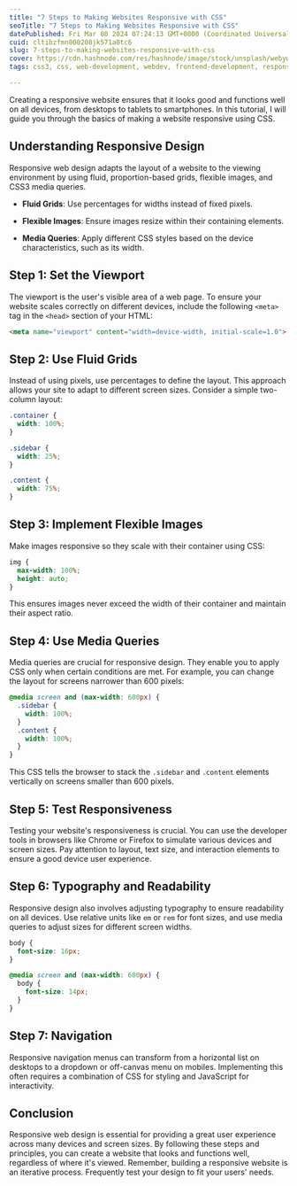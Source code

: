 ```yaml
---
title: "7 Steps to Making Websites Responsive with CSS"
seoTitle: "7 Steps to Making Websites Responsive with CSS"
datePublished: Fri Mar 08 2024 07:24:13 GMT+0000 (Coordinated Universal Time)
cuid: cltibzfmn000208jk571a0tc6
slug: 7-steps-to-making-websites-responsive-with-css
cover: https://cdn.hashnode.com/res/hashnode/image/stock/unsplash/webyw4NsFPg/upload/b1cda8720c7e9d22e858bb41216ba046.jpeg
tags: css3, css, web-development, webdev, frontend-development, responsive-web-design

---
```


Creating a responsive website ensures that it looks good and functions well on all devices, from desktops to tablets to smartphones. In this tutorial, I will guide you through the basics of making a website responsive using CSS.

## Understanding Responsive Design

Responsive web design adapts the layout of a website to the viewing environment by using fluid, proportion-based grids, flexible images, and CSS3 media queries.

* **Fluid Grids**: Use percentages for widths instead of fixed pixels.
    
* **Flexible Images**: Ensure images resize within their containing elements.
    
* **Media Queries**: Apply different CSS styles based on the device characteristics, such as its width.
    

## Step 1: Set the Viewport

The viewport is the user's visible area of a web page. To ensure your website scales correctly on different devices, include the following `<meta>` tag in the `<head>` section of your HTML:

```html
<meta name="viewport" content="width=device-width, initial-scale=1.0">
```

## Step 2: Use Fluid Grids

Instead of using pixels, use percentages to define the layout. This approach allows your site to adapt to different screen sizes. Consider a simple two-column layout:

```css
.container {
  width: 100%;
}

.sidebar {
  width: 25%;
}

.content {
  width: 75%;
}
```

## Step 3: Implement Flexible Images

Make images responsive so they scale with their container using CSS:

```css
img {
  max-width: 100%;
  height: auto;
}
```

This ensures images never exceed the width of their container and maintain their aspect ratio.

## Step 4: Use Media Queries

Media queries are crucial for responsive design. They enable you to apply CSS only when certain conditions are met. For example, you can change the layout for screens narrower than 600 pixels:

```css
@media screen and (max-width: 600px) {
  .sidebar {
    width: 100%;
  }
  .content {
    width: 100%;
  }
}
```

This CSS tells the browser to stack the `.sidebar` and `.content` elements vertically on screens smaller than 600 pixels.

## Step 5: Test Responsiveness

Testing your website's responsiveness is crucial. You can use the developer tools in browsers like Chrome or Firefox to simulate various devices and screen sizes. Pay attention to layout, text size, and interaction elements to ensure a good device user experience.

## Step 6: Typography and Readability

Responsive design also involves adjusting typography to ensure readability on all devices. Use relative units like `em` or `rem` for font sizes, and use media queries to adjust sizes for different screen widths.

```css
body {
  font-size: 16px;
}

@media screen and (max-width: 600px) {
  body {
    font-size: 14px;
  }
}
```

## Step 7: Navigation

Responsive navigation menus can transform from a horizontal list on desktops to a dropdown or off-canvas menu on mobiles. Implementing this often requires a combination of CSS for styling and JavaScript for interactivity.

## Conclusion

Responsive web design is essential for providing a great user experience across many devices and screen sizes. By following these steps and principles, you can create a website that looks and functions well, regardless of where it's viewed. Remember, building a responsive website is an iterative process. Frequently test your design to fit your users' needs.